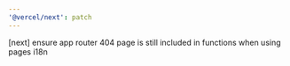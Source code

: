 ```yaml
---
'@vercel/next': patch
---
```


[next] ensure app router 404 page is still included in functions when using pages i18n
